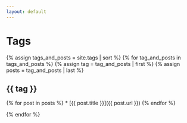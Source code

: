 ```yaml
---
layout: default
---
```


# Tags

{% assign tags_and_posts = site.tags | sort %}
{% for tag_and_posts in tags_and_posts %}
  {% assign tag = tag_and_posts | first %}
  {% assign posts = tag_and_posts | last %}

  ## {{ tag }}

  {% for post in posts %}
    * [{{ post.title }}]({{ post.url }})
  {% endfor %}

{% endfor %}
